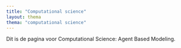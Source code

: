 ```yaml
---
title: "Computational science"
layout: thema
thema: "computational science"
---
```


Dit is de pagina voor Computational Science: Agent Based Modeling.
